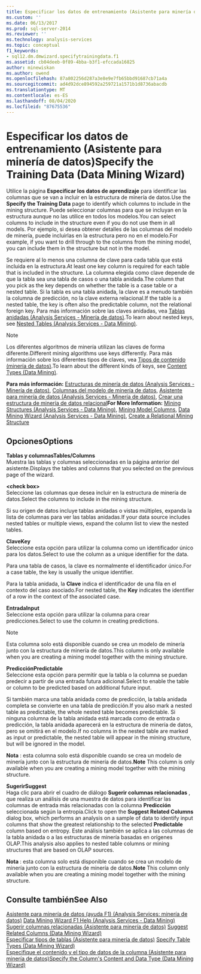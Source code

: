```yaml
---
title: Especificar los datos de entrenamiento (Asistente para minería de datos) | Microsoft Docs
ms.custom: ''
ms.date: 06/13/2017
ms.prod: sql-server-2014
ms.reviewer: ''
ms.technology: analysis-services
ms.topic: conceptual
f1_keywords:
- sql12.dm.dmwizard.specifytrainingdata.f1
ms.assetid: cb04deeb-0f89-4bba-b3f1-efccada16825
author: minewiskan
ms.author: owend
ms.openlocfilehash: 87a802256d287a3e8e9e7fb65bbd91687cb71a4a
ms.sourcegitcommit: ad4d92dce894592a259721a1571b1d8736abacdb
ms.translationtype: MT
ms.contentlocale: es-ES
ms.lasthandoff: 08/04/2020
ms.locfileid: "87675536"
---
```

# <a name="specify-the-training-data-data-mining-wizard"></a><span data-ttu-id="3eeb0-102">Especificar los datos de entrenamiento (Asistente para minería de datos)</span><span class="sxs-lookup"><span data-stu-id="3eeb0-102">Specify the Training Data (Data Mining Wizard)</span></span>
  <span data-ttu-id="3eeb0-103">Utilice la página **Especificar los datos de aprendizaje** para identificar las columnas que se van a incluir en la estructura de minería de datos.</span><span class="sxs-lookup"><span data-stu-id="3eeb0-103">Use the **Specify the Training Data** page to identify which columns to include in the mining structure.</span></span> <span data-ttu-id="3eeb0-104">Puede seleccionar columnas para que se incluyan en la estructura aunque no las utilice en todos los modelos.</span><span class="sxs-lookup"><span data-stu-id="3eeb0-104">You can select columns to include in the structure even if you do not use them in all models.</span></span> <span data-ttu-id="3eeb0-105">Por ejemplo, si desea obtener detalles de las columnas del modelo de minería, puede incluirlas en la estructura pero no en el modelo.</span><span class="sxs-lookup"><span data-stu-id="3eeb0-105">For example, if you want to drill through to the columns from the mining model, you can include them in the structure but not in the model.</span></span>  
  
 <span data-ttu-id="3eeb0-106">Se requiere al lo menos una columna de clave para cada tabla que está incluida en la estructura.</span><span class="sxs-lookup"><span data-stu-id="3eeb0-106">At least one key column is required for each table that is included in the structure.</span></span> <span data-ttu-id="3eeb0-107">La columna elegida como clave depende de que la tabla sea una tabla de casos o una tabla anidada.</span><span class="sxs-lookup"><span data-stu-id="3eeb0-107">The column that you pick as the key depends on whether the table is a case table or a nested table.</span></span> <span data-ttu-id="3eeb0-108">Si la tabla es una tabla anidada, la clave es a menudo también la columna de predicción, no la clave externa relacional.</span><span class="sxs-lookup"><span data-stu-id="3eeb0-108">If the table is a nested table, the key is often also the predictable column, not the relational foreign key.</span></span> <span data-ttu-id="3eeb0-109">Para más información sobre las claves anidadas, vea [Tablas anidadas &#40;Analysis Services - Minería de datos&#41;](data-mining/nested-tables-analysis-services-data-mining.md).</span><span class="sxs-lookup"><span data-stu-id="3eeb0-109">To learn about nested keys, see [Nested Tables &#40;Analysis Services - Data Mining&#41;](data-mining/nested-tables-analysis-services-data-mining.md).</span></span>  
  
> [!NOTE]  
>  <span data-ttu-id="3eeb0-110">Los diferentes algoritmos de minería utilizan las claves de forma diferente.</span><span class="sxs-lookup"><span data-stu-id="3eeb0-110">Different mining algorithms use keys differently.</span></span> <span data-ttu-id="3eeb0-111">Para más información sobre los diferentes tipos de claves, vea [Tipos de contenido &#40;minería de datos&#41;](data-mining/content-types-data-mining.md).</span><span class="sxs-lookup"><span data-stu-id="3eeb0-111">To learn about the different kinds of keys, see [Content Types &#40;Data Mining&#41;](data-mining/content-types-data-mining.md).</span></span>  
  
 <span data-ttu-id="3eeb0-112">**Para más información:** [Estructuras de minería de datos &#40;Analysis Services - Minería de datos&#41;](data-mining/mining-structures-analysis-services-data-mining.md), [Columnas del modelo de minería de datos](data-mining/mining-model-columns.md), [Asistente para minería de datos &#40;Analysis Services - Minería de datos&#41;](data-mining/data-mining-wizard-analysis-services-data-mining.md), [Crear una estructura de minería de datos relacional](data-mining/create-a-relational-mining-structure.md)</span><span class="sxs-lookup"><span data-stu-id="3eeb0-112">**For More Information:** [Mining Structures &#40;Analysis Services - Data Mining&#41;](data-mining/mining-structures-analysis-services-data-mining.md), [Mining Model Columns](data-mining/mining-model-columns.md), [Data Mining Wizard &#40;Analysis Services - Data Mining&#41;](data-mining/data-mining-wizard-analysis-services-data-mining.md), [Create a Relational Mining Structure](data-mining/create-a-relational-mining-structure.md)</span></span>  
  
## <a name="options"></a><span data-ttu-id="3eeb0-113">Opciones</span><span class="sxs-lookup"><span data-stu-id="3eeb0-113">Options</span></span>  
 <span data-ttu-id="3eeb0-114">**Tablas y columnas**</span><span class="sxs-lookup"><span data-stu-id="3eeb0-114">**Tables/Columns**</span></span>  
 <span data-ttu-id="3eeb0-115">Muestra las tablas y columnas seleccionadas en la página anterior del asistente.</span><span class="sxs-lookup"><span data-stu-id="3eeb0-115">Displays the tables and columns that you selected on the previous page of the wizard.</span></span>  
  
 **\<check box>**  
 <span data-ttu-id="3eeb0-116">Seleccione las columnas que desea incluir en la estructura de minería de datos.</span><span class="sxs-lookup"><span data-stu-id="3eeb0-116">Select the columns to include in the mining structure.</span></span>  
  
 <span data-ttu-id="3eeb0-117">Si su origen de datos incluye tablas anidadas o vistas múltiples, expanda la lista de columnas para ver las tablas anidadas.</span><span class="sxs-lookup"><span data-stu-id="3eeb0-117">If your data source includes nested tables or multiple views, expand the column list to view the nested tables.</span></span>  
  
 <span data-ttu-id="3eeb0-118">**Clave**</span><span class="sxs-lookup"><span data-stu-id="3eeb0-118">**Key**</span></span>  
 <span data-ttu-id="3eeb0-119">Seleccione esta opción para utilizar la columna como un identificador único para los datos.</span><span class="sxs-lookup"><span data-stu-id="3eeb0-119">Select to use the column as a unique identifier for the data.</span></span>  
  
 <span data-ttu-id="3eeb0-120">Para una tabla de casos, la clave es normalmente el identificador único.</span><span class="sxs-lookup"><span data-stu-id="3eeb0-120">For a case table, the key is usually the unique identifier.</span></span>  
  
 <span data-ttu-id="3eeb0-121">Para la tabla anidada, la **Clave** indica el identificador de una fila en el contexto del caso asociado.</span><span class="sxs-lookup"><span data-stu-id="3eeb0-121">For nested table, the **Key** indicates the identifier of a row in the context of the associated case.</span></span>  
  
 <span data-ttu-id="3eeb0-122">**Entrada**</span><span class="sxs-lookup"><span data-stu-id="3eeb0-122">**Input**</span></span>  
 <span data-ttu-id="3eeb0-123">Seleccione esta opción para utilizar la columna para crear predicciones.</span><span class="sxs-lookup"><span data-stu-id="3eeb0-123">Select to use the column in creating predictions.</span></span>  
  
> [!NOTE]  
>  <span data-ttu-id="3eeb0-124">Esta columna solo está disponible cuando se crea un modelo de minería junto con la estructura de minería de datos.</span><span class="sxs-lookup"><span data-stu-id="3eeb0-124">This column is only available when you are creating a mining model together with the mining structure.</span></span>  
  
 <span data-ttu-id="3eeb0-125">**Predicción**</span><span class="sxs-lookup"><span data-stu-id="3eeb0-125">**Predictable**</span></span>  
 <span data-ttu-id="3eeb0-126">Seleccione esta opción para permitir que la tabla o la columna se puedan predecir a partir de una entrada futura adicional.</span><span class="sxs-lookup"><span data-stu-id="3eeb0-126">Select to enable the table or column to be predicted based on additional future input.</span></span>  
  
 <span data-ttu-id="3eeb0-127">Si también marca una tabla anidada como de predicción, la tabla anidada completa se convierte en una tabla de predicción.</span><span class="sxs-lookup"><span data-stu-id="3eeb0-127">If you also mark a nested table as predictable, the whole nested table becomes predictable.</span></span> <span data-ttu-id="3eeb0-128">Si ninguna columna de la tabla anidada está marcada como de entrada o predicción, la tabla anidada aparecerá en la estructura de minería de datos, pero se omitirá en el modelo.</span><span class="sxs-lookup"><span data-stu-id="3eeb0-128">If no columns in the nested table are marked as input or predictable, the nested table will appear in the mining structure, but will be ignored in the model.</span></span>  
  
 <span data-ttu-id="3eeb0-129">**Nota** : esta columna solo está disponible cuando se crea un modelo de minería junto con la estructura de minería de datos.</span><span class="sxs-lookup"><span data-stu-id="3eeb0-129">**Note** This column is only available when you are creating a mining model together with the mining structure.</span></span>  
  
 <span data-ttu-id="3eeb0-130">**Sugerir**</span><span class="sxs-lookup"><span data-stu-id="3eeb0-130">**Suggest**</span></span>  
 <span data-ttu-id="3eeb0-131">Haga clic para abrir el cuadro de diálogo **Sugerir columnas relacionadas** , que realiza un análisis de una muestra de datos para identificar las columnas de entrada más relacionadas con la columna **Predicción** seleccionada según la entropía.</span><span class="sxs-lookup"><span data-stu-id="3eeb0-131">Click to open the **Suggest Related Columns** dialog box, which performs an analysis on a sample of data to identify input columns that show the greatest relationship to the selected **Predictable** column based on entropy.</span></span> <span data-ttu-id="3eeb0-132">Este análisis también se aplica a las columnas de la tabla anidada o a las estructuras de minería basadas en orígenes OLAP.</span><span class="sxs-lookup"><span data-stu-id="3eeb0-132">This analysis also applies to nested table columns or mining structures that are based on OLAP sources.</span></span>  
  
 <span data-ttu-id="3eeb0-133">**Nota** : esta columna solo está disponible cuando se crea un modelo de minería junto con la estructura de minería de datos.</span><span class="sxs-lookup"><span data-stu-id="3eeb0-133">**Note** This column only available when you are creating a mining model together with the mining structure.</span></span>  
  
## <a name="see-also"></a><span data-ttu-id="3eeb0-134">Consulte también</span><span class="sxs-lookup"><span data-stu-id="3eeb0-134">See Also</span></span>  
 <span data-ttu-id="3eeb0-135">[Asistente para minería de datos (ayuda F1) &#40;Analysis Services: minería de datos&#41;](data-mining-wizard-f1-help-analysis-services-data-mining.md) </span><span class="sxs-lookup"><span data-stu-id="3eeb0-135">[Data Mining Wizard F1 Help &#40;Analysis Services - Data Mining&#41;](data-mining-wizard-f1-help-analysis-services-data-mining.md) </span></span>  
 <span data-ttu-id="3eeb0-136">[Sugerir columnas relacionadas &#40;Asistente para minería de datos&#41;](suggest-related-columns-data-mining-wizard.md) </span><span class="sxs-lookup"><span data-stu-id="3eeb0-136">[Suggest Related Columns &#40;Data Mining Wizard&#41;](suggest-related-columns-data-mining-wizard.md) </span></span>  
 <span data-ttu-id="3eeb0-137">[Especificar tipos de tablas &#40;Asistente para minería de datos&#41;](specify-table-types-data-mining-wizard.md) </span><span class="sxs-lookup"><span data-stu-id="3eeb0-137">[Specify Table Types &#40;Data Mining Wizard&#41;](specify-table-types-data-mining-wizard.md) </span></span>  
 [<span data-ttu-id="3eeb0-138">Especifique el contenido y el tipo de datos de la columna &#40;Asistente para minería de datos&#41;</span><span class="sxs-lookup"><span data-stu-id="3eeb0-138">Specify the Column's Content and Data Type &#40;Data Mining Wizard&#41;</span></span>](specify-the-column-s-content-and-data-type-data-mining-wizard.md)  
  
  
